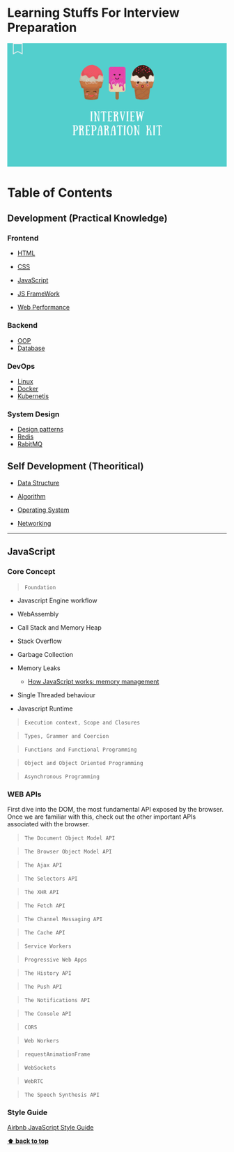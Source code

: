 # **Learning Stuffs For Interview Preparation**

![image](images/banner.png)

# Table of Contents

## Development (Practical Knowledge)

### Frontend

-   [HTML](#HTML)

-   [CSS](#CSS)

-   [JavaScript](#JavaScript)

-   [JS FrameWork](#JS-FrameWork)

-   [Web Performance](#Web-Performance)

### Backend

-   [OOP](#OOP)
-   [Database](#Database)

### DevOps

-   [Linux](#Linux)
-   [Docker](#Docker)
-   [Kubernetis](#Kubernetis)

### System Design

-   [Design patterns](#Design-patterns)
-   [Redis](#Redis)
-   [RabitMQ](#RabitMQ)

## Self Development (Theoritical)

-   [Data Structure](#Data-Structure)

-   [Algorithm](#Algorithm)

-   [Operating System](#Operating-System)

-   [Networking](#Networking)

---

## **JavaScript**

### Core Concept

> `Foundation`

-   Javascript Engine workflow
-   WebAssembly
-   Call Stack and Memory Heap
-   Stack Overflow
-   Garbage Collection
-   Memory Leaks

    -   [How JavaScript works: memory management](https://blog.sessionstack.com/how-javascript-works-memory-management-how-to-handle-4-common-memory-leaks-3f28b94cfbec)

-   Single Threaded behaviour
-   Javascript Runtime

> `Execution context, Scope and Closures`

> `Types, Grammer and Coercion`

> `Functions and Functional Programming`

> `Object and Object Oriented Programming`

> `Asynchronous Programming`

### WEB APIs

First dive into the DOM, the most fundamental API exposed by the browser. Once we are familiar with this, check out the other important APIs associated with the browser.

> `The Document Object Model API`

> `The Browser Object Model API`

> `The Ajax API`

> `The Selectors API`

> `The XHR API`

> `The Fetch API`

> `The Channel Messaging API`

> `The Cache API`

> `Service Workers`

> `Progressive Web Apps`

> `The History API`

> `The Push API`

> `The Notifications API`

> `The Console API`

> `CORS`

> `Web Workers`

> `requestAnimationFrame`

> `WebSockets`

> `WebRTC`

> `The Speech Synthesis API`

### Style Guide

[Airbnb JavaScript Style Guide](https://github.com/airbnb/javascript)

**[⬆ back to top](#table-of-contents)**
